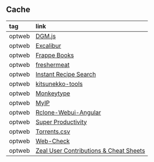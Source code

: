 ## Cache

|tag|link|
|:-|:-|
|optweb|[DGM.js](https://github.com/dgmjs/dgmjs)|
|optweb|[Excalibur](https://github.com/camelot-dev/excalibur)|
|optweb|[Frappe Books](https://github.com/frappe/books)|
|optweb|[freshermeat](https://github.com/cedricbonhomme/freshermeat)|
|optweb|[Instant Recipe Search](https://github.com/typesense/showcase-recipe-search)|
|optweb|[kitsunekko-tools](https://github.com/Ajatt-Tools/kitsunekko-tools)|
|optweb|[Monkeytype](https://github.com/monkeytypegame/monkeytype)|
|optweb|[MyIP](https://github.com/jason5ng32/MyIP)|
|optweb|[Rclone-Webui-Angular](https://github.com/yuudi/rclone-webui-angular)|
|optweb|[Super Productivity](https://github.com/johannesjo/super-productivity)|
|optweb|[Torrents.csv](https://github.com/emtee40/torrents-csv-server)|
|optweb|[Web-Check](https://github.com/Lissy93/web-check)|
|optweb|[Zeal User Contributions & Cheat Sheets](https://github.com/xantiagoma/zealusercontributions)|